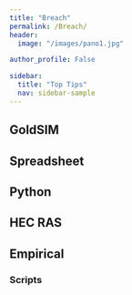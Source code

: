 ```yaml
---
title: "Breach"
permalink: /Breach/
header:
  image: "/images/pano1.jpg"

author_profile: False

sidebar:
  title: "Top Tips"
  nav: sidebar-sample
---
```


## GoldSIM

## Spreadsheet

## Python  

## HEC RAS

## Empirical

### Scripts


